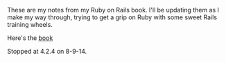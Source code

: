 These are my notes from my Ruby on Rails book.  I'll be updating them as I make my way through, trying to get a grip on Ruby with some sweet Rails training wheels.

Here's the [book](http://www.railstutorial.org/book/beginning)

Stopped at 4.2.4 on 8-9-14.
